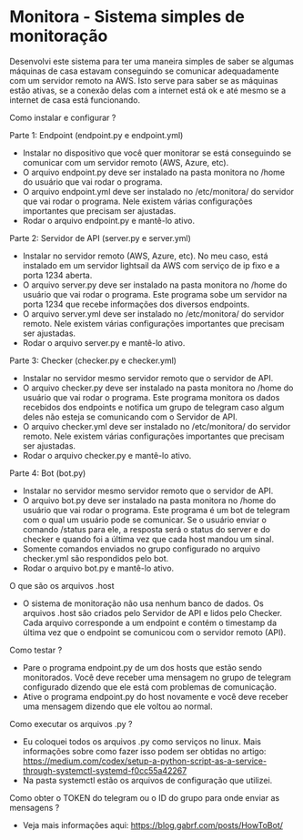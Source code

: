 # Monitora - Sistema simples de monitoração #

Desenvolvi este sistema para ter uma maneira simples de saber se algumas máquinas de casa estavam conseguindo se comunicar adequadamente com um servidor remoto na AWS. Isto serve para saber se as máquinas estão ativas, se a conexão delas com a internet está ok e até mesmo se a internet de casa está funcionando.

Como instalar e configurar ?

Parte 1: Endpoint (endpoint.py e endpoint.yml)

- Instalar no dispositivo que você quer monitorar se está conseguindo se comunicar com um servidor remoto (AWS, Azure, etc).
- O arquivo endpoint.py deve ser instalado na pasta monitora no /home do usuário que vai rodar o programa.
- O arquivo endpoint.yml deve ser instalado no /etc/monitora/ do servidor que vai rodar o programa. Nele existem várias configurações importantes que precisam ser ajustadas.
- Rodar o arquivo endpoint.py e mantê-lo ativo.

Parte 2: Servidor de API (server.py e server.yml)

- Instalar no servidor remoto (AWS, Azure, etc). No meu caso, está instalado em um servidor lightsail da AWS com serviço de ip fixo e a porta 1234 aberta.
- O arquivo server.py deve ser instalado na pasta monitora no /home do usuário que vai rodar o programa. Este programa sobe um servidor na porta 1234 que recebe informações dos diversos endpoints.
- O arquivo server.yml deve ser instalado no /etc/monitora/ do servidor remoto. Nele existem várias configurações importantes que precisam ser ajustadas.
- Rodar o arquivo server.py e mantê-lo ativo.

Parte 3: Checker (checker.py e checker.yml)

- Instalar no servidor mesmo servidor remoto que o servidor de API.
- O arquivo checker.py deve ser instalado na pasta monitora no /home do usuário que vai rodar o programa. Este programa monitora os dados recebidos dos endpoints e notifica um grupo de telegram caso algum deles não esteja se comunicando com o Servidor de API.
- O arquivo checker.yml deve ser instalado no /etc/monitora/ do servidor remoto. Nele existem várias configurações importantes que precisam ser ajustadas.
- Rodar o arquivo checker.py e mantê-lo ativo.

Parte 4: Bot (bot.py)
- Instalar no servidor mesmo servidor remoto que o servidor de API.
- O arquivo bot.py deve ser instalado na pasta monitora no /home do usuário que vai rodar o programa. Este programa é um bot de telegram com o qual um usuário pode se comunicar. Se o usuário enviar o comando /status para ele, a resposta será o status do server e do checker e quando foi a última vez que cada host mandou um sinal.
- Somente comandos enviados no grupo configurado no arquivo checker.yml são respondidos pelo bot.
- Rodar o arquivo bot.py e mantê-lo ativo.

O que são os arquivos .host

- O sistema de monitoração não usa nenhum banco de dados. Os arquivos .host são criados pelo Servidor de API e lidos pelo Checker. Cada arquivo corresponde a um endpoint e contém o timestamp da última vez que o endpoint se comunicou com o servidor remoto (API).

Como testar ?

- Pare o programa endpoint.py de um dos hosts que estão sendo monitorados. Você deve receber uma mensagem no grupo de telegram configurado dizendo que ele está com problemas de comunicação.
- Ative o programa endpoint.py do host novamente e você deve receber uma mensagem dizendo que ele voltou ao normal.

Como executar os arquivos .py ?
- Eu coloquei todos os arquivos .py como serviços no 
linux. Mais informações sobre como fazer isso podem ser obtidas no artigo: https://medium.com/codex/setup-a-python-script-as-a-service-through-systemctl-systemd-f0cc55a42267
- Na pasta systemctl estão os arquivos de configuração que utilizei.

Como obter o TOKEN do telegram ou o ID do grupo para onde enviar as mensagens ?
- Veja mais informações aqui: https://blog.gabrf.com/posts/HowToBot/
